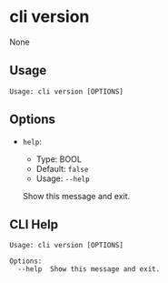 
# cli version

None

## Usage

```
Usage: cli version [OPTIONS]
```

## Options
* `help`: 
  * Type: BOOL 
  * Default: `false`
  * Usage: `--help`

  Show this message and exit.



## CLI Help

```
Usage: cli version [OPTIONS]

Options:
  --help  Show this message and exit.
```

